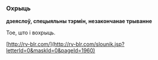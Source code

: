 ### Охрыць
**дзеяслоў, спецыяльны тэрмін, незакончанае трыванне**

Тое, што і вохрыць.

<a rel="author">[http://rv-blr.com/](http://rv-blr.com/slounik.jsp?letterId=0&maskId=0&pageId=1960)</a>
